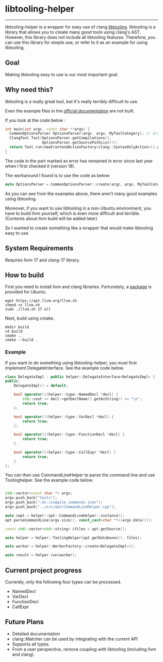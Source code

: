 # libtooling-helper

---
libtooling-helper is a wrapper for easy use of clang [libtooling](https://clang.llvm.org/docs/LibTooling.html). libtooling is a library that allows you to create many good tools using clang's AST.
However, this library does not include all libtooling features. Therefore, you can use this library for simple use, or refer to it as an example for using libtooling.

## Goal
Making libtooling easy to use is our most important goal.

## Why need this?
libtooling is a really great tool, but it's really terribly difficult to use.

Even the example files in the [official documentation](https://clang.llvm.org/docs/LibTooling.html) are not built. 

If you look at the code below :
```c++
int main(int argc, const char **argv) {
  CommonOptionsParser OptionsParser(argc, argv, MyToolCategory); // error
  ClangTool Tool(OptionsParser.getCompilations(),
                 OptionsParser.getSourcePathList());
  return Tool.run(newFrontendActionFactory<clang::SyntaxOnlyAction>().get());
}
```
The code in the part marked as error has remained in error since last year when I first checked it (version 18).

The workaround I found is to use the code as below:
```c++
auto OptionsParser = CommonOptionsParser::create(argc, argv, MyToolCategory);
```
As you can see from the examples above, there aren't many good examples using libtooling.

Moreover, if you want to use libtooling in a non-Ubuntu environment, you have to build llvm yourself, which is even more difficult and terrible. (Contents about llvm build will be added later)

So I wanted to create something like a wrapper that would make libtooling easy to use.
## System Requirements
Requires llvm-17 and clang-17 library.

## How to build
First you need to install llvm and clang libraries.
Fortunately, a [package](https://apt.llvm.org/) is provided for Ubuntu.
```shell
wget https://apt.llvm.org/llvm.sh
chmod +x llvm.sh
sudo ./llvm.sh 17 all
```
Next, build using cmake.
```shell
mkdir build
cd build
cmake ..
cmake --build .
```


### Example
If you want to do something using libtooling-helper, you must first implement DelegateInterface. See the example code below.
```c++
class DelegateImpl : public helper::DelegateInterface<DelegateImpl> {
public:
    DelegateImpl() = default;

    bool operator()(helper::type::NamedDecl *decl) {
        std::cout << decl->getDeclName().getAsString() << "\n";
        return true;
    };

    bool operator()(helper::type::VarDecl *decl) {
        return true;
    };

    bool operator()(helper::type::FunctionDecl *decl) {
        return true;
    }

    bool operator()(helper::type::CallExpr *decl) {
        return true;
    }
};
```
You can then use CommandLineHelper to parse the command line and use Toolinghelper. See the example code below.
```c++

std::vector<const char *> argv;
argv.push_back("tests");
argv.push_back("-d=./compile_commands.json");
argv.push_back("../src/opt/CommandLineHelper.cpp");

auto &opt = helper::opt::CommandLineHelper::instance();
opt.parseCommandLine(argv.size(), const_cast<char **>(argv.data()));

const std::vector<std::string> &files = opt.getSource();

auto helper = helper::ToolingHelper{opt.getDatabases(), files};

auto worker = helper::WorkerFactory::create<DelegateImpl>();

auto result = helper.run(worker);
```

## Current project progress
Currently, only the following four types can be processed.
- NamedDecl
- VarDecl
- FunctionDecl
- CallExpr

## Future Plans
- Detailed documentation
- clang::Matcher can be used by integrating with the current API
- Supports all types.
- From a user perspective, remove coupling with libtooling (including llvm and clang).